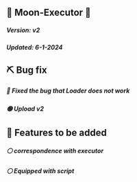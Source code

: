 ## 🌚 Moon-Executor 🌚
##### Version: v2
##### Updated: 6-1-2024

## ⛏️ Bug fix
##### 🔴 Fixed the bug that Loader does not work
##### 🟢 Upload v2

## 🤔 Features to be added
##### ⚪️ correspondence with executor
##### ⚪️ Equipped with script
